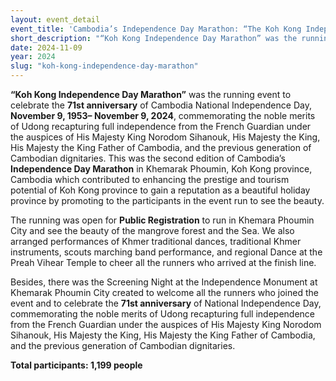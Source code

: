```yaml
---
layout: event_detail 
event_title: 'Cambodia’s Independence Day Marathon: “The Koh Kong Independence Day Marathon”'
short_description: "“Koh Kong Independence Day Marathon” was the running event to celebrate the **71st anniversary** of Cambodia National Independence Day, **November 9, 1953– November 9, 2024**, commemorating the noble merits of Udong recapturing full independence from the French Guardian under the auspices of His Majesty King Norodom Sihanouk, His Majesty the King, His Majesty the King Father of Cambodia, and the previous generation of Cambodian dignitaries. This was the second edition of Cambodia’s **Independence Day Marathon** in Khemarak Phoumin, Koh Kong province, Cambodia which contributed to enhancing the prestige and tourism potential of Koh Kong province to gain a reputation as a beautiful holiday province by promoting to the participants in the event run to see the beauty."
date: 2024-11-09
year: 2024
slug: "koh-kong-independence-day-marathon"
---
```

**“Koh Kong Independence Day Marathon”** was the running event to celebrate the **71st anniversary** of Cambodia National Independence Day, **November 9, 1953– November 9, 2024**, commemorating the noble merits of Udong recapturing full independence from the French Guardian under the auspices of His Majesty King Norodom Sihanouk, His Majesty the King, His Majesty the King Father of Cambodia, and the previous generation of Cambodian dignitaries. This was the second edition of Cambodia’s **Independence Day Marathon** in Khemarak Phoumin, Koh Kong province, Cambodia which contributed to enhancing the prestige and tourism potential of Koh Kong province to gain a reputation as a beautiful holiday province by promoting to the participants in the event run to see the beauty.

The running was open for **Public Registration** to run in Khemara Phoumin City and see the beauty of the mangrove forest and the Sea. We also arranged performances of Khmer traditional dances, traditional Khmer instruments, scouts marching band performance, and regional Dance at the Preah Vihear Temple to cheer all the runners who arrived at the finish line. 

Besides, there was the Screening Night at the Independence Monument at Khemarak Phoumin City created to welcome all the runners who joined the event and to celebrate the **71st anniversary** of National Independence Day, commemorating the noble merits of Udong recapturing full independence from the French Guardian under the auspices of His Majesty King Norodom Sihanouk, His Majesty the King, His Majesty the King Father of Cambodia, and the previous generation of Cambodian dignitaries. 

**Total participants: 1,199 people**
